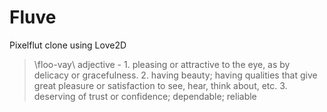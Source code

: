 # Fluve
Pixelflut clone using Love2D

> \floo-vay\ adjective - 1. pleasing or attractive to the eye, as by delicacy or gracefulness. 2. having beauty; having qualities that give great pleasure or satisfaction to see, hear, think about, etc. 3. deserving of trust or confidence; dependable; reliable

